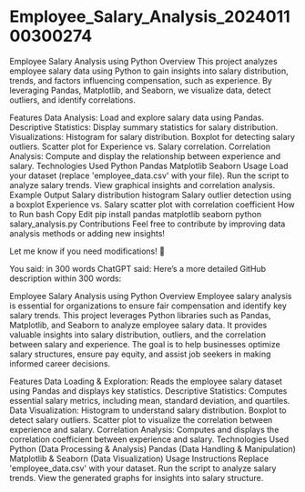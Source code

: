 # Employee_Salary_Analysis_202401100300274 
Employee Salary Analysis using Python
Overview
This project analyzes employee salary data using Python to gain insights into salary distribution, trends, and factors influencing compensation, such as experience. By leveraging Pandas, Matplotlib, and Seaborn, we visualize data, detect outliers, and identify correlations.

Features
Data Analysis: Load and explore salary data using Pandas.
Descriptive Statistics: Display summary statistics for salary distribution.
Visualizations:
Histogram for salary distribution.
Boxplot for detecting salary outliers.
Scatter plot for Experience vs. Salary correlation.
Correlation Analysis: Compute and display the relationship between experience and salary.
Technologies Used
Python
Pandas
Matplotlib
Seaborn
Usage
Load your dataset (replace 'employee_data.csv' with your file).
Run the script to analyze salary trends.
View graphical insights and correlation analysis.
Example Output
Salary distribution histogram
Salary outlier detection using a boxplot
Experience vs. Salary scatter plot with correlation coefficient
How to Run
bash
Copy
Edit
pip install pandas matplotlib seaborn
python salary_analysis.py
Contributions
Feel free to contribute by improving data analysis methods or adding new insights!

Let me know if you need modifications! 🚀

You said:
in 300 words 
ChatGPT said:
Here’s a more detailed GitHub description within 300 words:

Employee Salary Analysis using Python
Overview
Employee salary analysis is essential for organizations to ensure fair compensation and identify key salary trends. This project leverages Python libraries such as Pandas, Matplotlib, and Seaborn to analyze employee salary data. It provides valuable insights into salary distribution, outliers, and the correlation between salary and experience. The goal is to help businesses optimize salary structures, ensure pay equity, and assist job seekers in making informed career decisions.

Features
Data Loading & Exploration: Reads the employee salary dataset using Pandas and displays key statistics.
Descriptive Statistics: Computes essential salary metrics, including mean, standard deviation, and quartiles.
Data Visualization:
Histogram to understand salary distribution.
Boxplot to detect salary outliers.
Scatter plot to visualize the correlation between experience and salary.
Correlation Analysis: Computes and displays the correlation coefficient between experience and salary.
Technologies Used
Python (Data Processing & Analysis)
Pandas (Data Handling & Manipulation)
Matplotlib & Seaborn (Data Visualization)
Usage Instructions
Replace 'employee_data.csv' with your dataset.
Run the script to analyze salary trends.
View the generated graphs for insights into salary structure.
